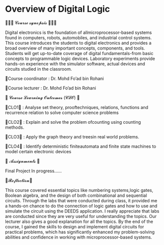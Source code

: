 Overview of Digital Logic
==================================================================================================================================

💁🏻‍♀️ 𝓒𝓸𝓾𝓻𝓼𝓮 𝓼𝔂𝓷𝓸𝓹𝓼𝓲𝓼 💁🏻‍♀️

Digital electronics is the foundation of allmicroprocessor-based systems found in computers, robots, automobiles, and industrial control systems. This course introduces the students to digital electronics
and provides a broad overview of many important concepts, components, and
tools. Students will get up-to-date coverage of digital fundamentals-from basic
concepts to programmable logic devices. Laboratory experiments provide hands-on
experience with the simulator software, actual devices and circuits studied in
the classroom.

💫Course coordinator : Dr. Mohd Fo’ad bin Rohani

💫Course lecturer : Dr. Mohd Fo’ad bin Rohani

💯 𝓒𝓸𝓾𝓻𝓼𝓮 𝓛𝓮𝓪𝓻𝓷𝓲𝓷𝓰 𝓞𝓾𝓽𝓬𝓸𝓶𝓮𝓼 (𝓒𝓛𝓞) 💯

🌟CLO1🌟 : Analyse set theory, prooftechniques, relations, functions and recurrence relation to solve computer science problems

🌟CLO2🌟 : Explain and solve the problem ofcounting using counting methods.

🌟CLO3🌟 : Apply the graph theory and treesin real world problems.

🌟CLO4🌟 : Identify deterministic finiteautomata and finite state machines to model certain electronic devices

💞 𝓐𝓼𝓼𝓲𝓰𝓷𝓶𝓮𝓷𝓽𝓼  💞

Final Project
In progress......


📌𝓡𝓮𝓯𝓵𝓮𝓬𝓽𝓲𝓸𝓷📌

This course covered essential topics like numbering systems,logic gates, Boolean algebra, and the design of both combinational and sequential circuits. Through the labs that were conducted during class, it provided me a hands-on chance to do the connection of logic gates and how to use and simulate the circuit using the DEEDS application. I really appreciate that labs are conducted since they are very useful for understanding the topics. Our lecturer also gives a good explanation for all the topics. By the end of the course, I gained the skills to design and implement digital circuits for practical problems, which has significantly enhanced my problem-solving abilities and confidence in working with microprocessor-based systems.
